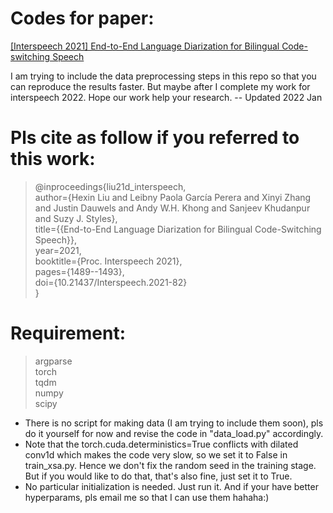  # Codes for paper:   
 [[Interspeech 2021] End-to-End Language Diarization for Bilingual Code-switching Speech](https://www.isca-speech.org/archive/pdfs/interspeech_2021/liu21d_interspeech.pdf)     

I am trying to include the data preprocessing steps in this repo so that you can reproduce the results faster. But maybe after I complete my work for interspeech 2022. Hope our work help your research. -- Updated 2022 Jan

# Pls cite as follow if you referred to this work:  
> @inproceedings{liu21d_interspeech,  
  author={Hexin Liu and Leibny Paola García Perera and Xinyi Zhang and Justin Dauwels and Andy W.H. Khong and Sanjeev Khudanpur and Suzy J. Styles},  
  title={{End-to-End Language Diarization for Bilingual Code-Switching Speech}},  
  year=2021,  
  booktitle={Proc. Interspeech 2021},  
  pages={1489--1493},  
  doi={10.21437/Interspeech.2021-82}  
}  
  
# Requirement:
    
 > argparse  
  torch  
  tqdm  
  numpy  
  scipy
  
  * There is no script for making data (I am trying to include them soon), pls do it yourself for now and revise the code in "data_load.py" accordingly.
  * Note that the torch.cuda.deterministics=True conflicts with dilated conv1d which makes the code very slow, so we set it to False in train_xsa.py. Hence we don't fix the random seed in the training stage. But if you would like to do that, that's also fine, just set it to True. 
  * No particular initialization is needed. Just run it. And if your have better hyperparams, pls email me so that I can use them hahaha:) 
